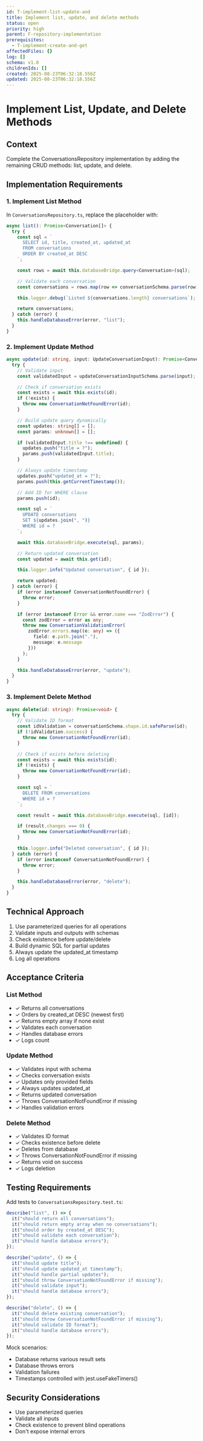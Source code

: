```yaml
---
id: T-implement-list-update-and
title: Implement list, update, and delete methods
status: open
priority: high
parent: F-repository-implementation
prerequisites:
  - T-implement-create-and-get
affectedFiles: {}
log: []
schema: v1.0
childrenIds: []
created: 2025-08-23T06:32:18.556Z
updated: 2025-08-23T06:32:18.556Z
---
```


# Implement List, Update, and Delete Methods

## Context

Complete the ConversationsRepository implementation by adding the remaining CRUD methods: list, update, and delete.

## Implementation Requirements

### 1. Implement List Method

In `ConversationsRepository.ts`, replace the placeholder with:

```typescript
async list(): Promise<Conversation[]> {
  try {
    const sql = `
      SELECT id, title, created_at, updated_at
      FROM conversations
      ORDER BY created_at DESC
    `;

    const rows = await this.databaseBridge.query<Conversation>(sql);

    // Validate each conversation
    const conversations = rows.map(row => conversationSchema.parse(row));

    this.logger.debug(`Listed ${conversations.length} conversations`);

    return conversations;
  } catch (error) {
    this.handleDatabaseError(error, "list");
  }
}
```

### 2. Implement Update Method

```typescript
async update(id: string, input: UpdateConversationInput): Promise<Conversation> {
  try {
    // Validate input
    const validatedInput = updateConversationInputSchema.parse(input);

    // Check if conversation exists
    const exists = await this.exists(id);
    if (!exists) {
      throw new ConversationNotFoundError(id);
    }

    // Build update query dynamically
    const updates: string[] = [];
    const params: unknown[] = [];

    if (validatedInput.title !== undefined) {
      updates.push("title = ?");
      params.push(validatedInput.title);
    }

    // Always update timestamp
    updates.push("updated_at = ?");
    params.push(this.getCurrentTimestamp());

    // Add ID for WHERE clause
    params.push(id);

    const sql = `
      UPDATE conversations
      SET ${updates.join(", ")}
      WHERE id = ?
    `;

    await this.databaseBridge.execute(sql, params);

    // Return updated conversation
    const updated = await this.get(id);

    this.logger.info("Updated conversation", { id });

    return updated;
  } catch (error) {
    if (error instanceof ConversationNotFoundError) {
      throw error;
    }

    if (error instanceof Error && error.name === "ZodError") {
      const zodError = error as any;
      throw new ConversationValidationError(
        zodError.errors.map((e: any) => ({
          field: e.path.join("."),
          message: e.message
        }))
      );
    }

    this.handleDatabaseError(error, "update");
  }
}
```

### 3. Implement Delete Method

```typescript
async delete(id: string): Promise<void> {
  try {
    // Validate ID format
    const idValidation = conversationSchema.shape.id.safeParse(id);
    if (!idValidation.success) {
      throw new ConversationNotFoundError(id);
    }

    // Check if exists before deleting
    const exists = await this.exists(id);
    if (!exists) {
      throw new ConversationNotFoundError(id);
    }

    const sql = `
      DELETE FROM conversations
      WHERE id = ?
    `;

    const result = await this.databaseBridge.execute(sql, [id]);

    if (result.changes === 0) {
      throw new ConversationNotFoundError(id);
    }

    this.logger.info("Deleted conversation", { id });
  } catch (error) {
    if (error instanceof ConversationNotFoundError) {
      throw error;
    }

    this.handleDatabaseError(error, "delete");
  }
}
```

## Technical Approach

1. Use parameterized queries for all operations
2. Validate inputs and outputs with schemas
3. Check existence before update/delete
4. Build dynamic SQL for partial updates
5. Always update the updated_at timestamp
6. Log all operations

## Acceptance Criteria

### List Method

- ✓ Returns all conversations
- ✓ Orders by created_at DESC (newest first)
- ✓ Returns empty array if none exist
- ✓ Validates each conversation
- ✓ Handles database errors
- ✓ Logs count

### Update Method

- ✓ Validates input with schema
- ✓ Checks conversation exists
- ✓ Updates only provided fields
- ✓ Always updates updated_at
- ✓ Returns updated conversation
- ✓ Throws ConversationNotFoundError if missing
- ✓ Handles validation errors

### Delete Method

- ✓ Validates ID format
- ✓ Checks existence before delete
- ✓ Deletes from database
- ✓ Throws ConversationNotFoundError if missing
- ✓ Returns void on success
- ✓ Logs deletion

## Testing Requirements

Add tests to `ConversationsRepository.test.ts`:

```typescript
describe("list", () => {
  it("should return all conversations");
  it("should return empty array when no conversations");
  it("should order by created_at DESC");
  it("should validate each conversation");
  it("should handle database errors");
});

describe("update", () => {
  it("should update title");
  it("should update updated_at timestamp");
  it("should handle partial updates");
  it("should throw ConversationNotFoundError if missing");
  it("should validate input");
  it("should handle database errors");
});

describe("delete", () => {
  it("should delete existing conversation");
  it("should throw ConversationNotFoundError if missing");
  it("should validate ID format");
  it("should handle database errors");
});
```

Mock scenarios:

- Database returns various result sets
- Database throws errors
- Validation failures
- Timestamps controlled with jest.useFakeTimers()

## Security Considerations

- Use parameterized queries
- Validate all inputs
- Check existence to prevent blind operations
- Don't expose internal errors
